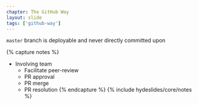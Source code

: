 ```yaml
---
chapter: The GitHub Way
layout: slide
tags: ['github-way']
---
```


`master` branch is deployable
and never directly committed upon

{% capture notes %}
* Involving team
	* Facilitate peer-review
	* PR approval
	* PR merge
	* PR resolution
{% endcapture %}
{% include hydeslides/core/notes %}

	